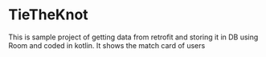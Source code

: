 # TieTheKnot
This is sample project of getting data from retrofit and storing it in DB using Room and coded in kotlin.
It shows the match card of users
